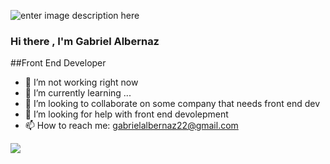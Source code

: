 ![enter image description here](https://raw.githubusercontent.com/kaueMarques/kaueMarques/master/hi.gif) 
### Hi there , I'm Gabriel Albernaz

##Front End Developer


- 🔭 I’m not working right now
- 🌱 I’m currently learning ...
- 👯 I’m looking to collaborate on some company that needs front end dev
- 🤔 I’m looking for help with front end devolepment
- 📫 How to reach me: gabrielalbernaz22@gmail.com
<img src="https://img.icons8.com/color/2x/javascript.png">

